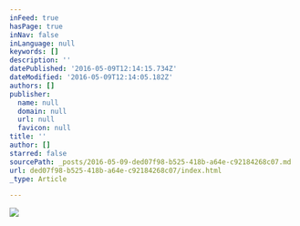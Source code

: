 ```yaml
---
inFeed: true
hasPage: true
inNav: false
inLanguage: null
keywords: []
description: ''
datePublished: '2016-05-09T12:14:15.734Z'
dateModified: '2016-05-09T12:14:05.182Z'
authors: []
publisher:
  name: null
  domain: null
  url: null
  favicon: null
title: ''
author: []
starred: false
sourcePath: _posts/2016-05-09-ded07f98-b525-418b-a64e-c92184268c07.md
url: ded07f98-b525-418b-a64e-c92184268c07/index.html
_type: Article

---
```

![](https://the-grid-user-content.s3-us-west-2.amazonaws.com/af7d1a95-f08f-4db6-8a87-290f2a897953.jpg)